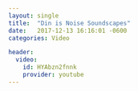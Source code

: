 ```yaml
---
layout: single
title:  "Din is Noise Soundscapes"
date:   2017-12-13 16:16:01 -0600
categories: Video

header:
  video:
    id: HYAbzn2fnnk
    provider: youtube
---
```





